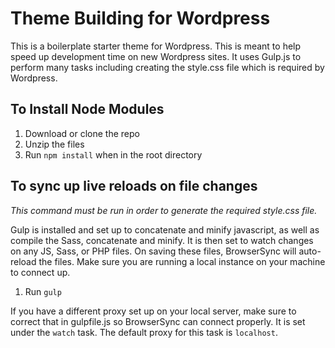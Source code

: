 # Theme Building for Wordpress
This is a boilerplate starter theme for Wordpress.  This is meant to help speed up development time on new Wordpress sites.  It uses Gulp.js to perform many tasks including creating the style.css file which is required by Wordpress.

## To Install Node Modules
1. Download or clone the repo
2. Unzip the files
3. Run `npm install` when in the root directory

## To sync up live reloads on file changes
*This command must be run in order to generate the required style.css file.*

Gulp is installed and set up to concatenate and minify javascript, as well as compile the Sass, concatenate and minify.  It is then set to watch changes on any JS, Sass, or PHP files.  On saving these files, BrowserSync will auto-reload the files.  Make sure you are running a local instance on your machine to connect up.

1. Run `gulp`

If you have a different proxy set up on your local server, make sure to correct that in gulpfile.js so BrowserSync can connect properly.  It is set under the `watch` task.  The default proxy for this task is `localhost`.